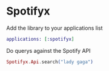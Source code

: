 Spotifyx
========

Add the library to your applications list
```elixir
applications: [:spotifyx]
```

Do querys against the Spotify API
```elixir
Spotifyx.Api.search("lady gaga")
```


